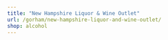 ```yaml
---
title: "New Hampshire Liquor & Wine Outlet"
url: /gorham/new-hampshire-liquor-and-wine-outlet/
shop: alcohol
---
```

